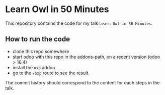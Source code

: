 # Learn Owl in 50 Minutes

This repository contains the code for my talk `Learn Owl in 50 Minutes`.

## How to run the code

- clone this repo somewhere
- start odoo with this repo in the addons-path, on a recent version (odoo > 16.4)
- install the `oxp` addon
- go to the `/oxp` route to see the result.

The commit history should correspond to the content for each steps in the talk.
